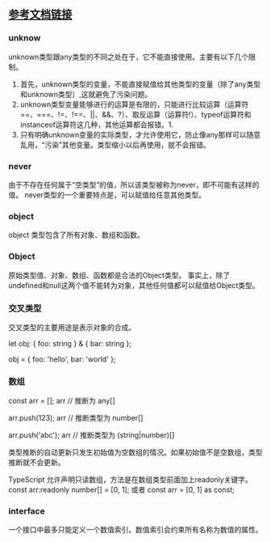 ## [参考文档链接](https://wangdoc.com/typescript/generics)

### unknow
 unknown类型跟any类型的不同之处在于，它不能直接使用。主要有以下几个限制。
1. 首先，unknown类型的变量，不能直接赋值给其他类型的变量（除了any类型和unknown类型）,这就避免了污染问题。
2. unknown类型变量能够进行的运算是有限的，只能进行比较运算（运算符==、===、!=、!==、||、&&、?）、取反运算（运算符!）、typeof运算符和instanceof运算符这几种，其他运算都会报错。1. 
3. 只有明确unknown变量的实际类型，才允许使用它，防止像any那样可以随意乱用，“污染”其他变量。类型缩小以后再使用，就不会报错。

### never
由于不存在任何属于“空类型”的值，所以该类型被称为never，即不可能有这样的值。
never类型的一个重要特点是，可以赋值给任意其他类型。

### object
object 类型包含了所有对象、数组和函数。

### Object
原始类型值、对象、数组、函数都是合法的Object类型。
事实上，除了undefined和null这两个值不能转为对象，其他任何值都可以赋值给Object类型。

### 交叉类型
交叉类型的主要用途是表示对象的合成。

let obj:
  { foo: string } &
  { bar: string };

obj = {
  foo: 'hello',
  bar: 'world'
};

### 数组
const arr = [];
arr // 推断为 any[]

arr.push(123);
arr // 推断类型为 number[]

arr.push('abc');
arr // 推断类型为 (string|number)[]

类型推断的自动更新只发生初始值为空数组的情况。如果初始值不是空数组，类型推断就不会更新。

TypeScript 允许声明只读数组，方法是在数组类型前面加上readonly关键字。
const arr:readonly number[] = [0, 1];
或者
const arr = [0, 1] as const;

### interface
一个接口中最多只能定义一个数值索引。数值索引会约束所有名称为数值的属性。



